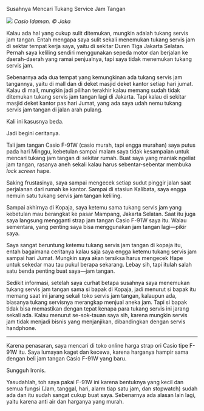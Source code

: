 Susahnya Mencari Tukang Service Jam Tangan

![](https://dl.dropboxusercontent.com/u/81062211/Project/IMG_8851.jpg)
*Casio Idaman. © Jaka*

Kalau ada hal yang cukup sulit ditemukan, mungkin adalah tukang servis jam tangan. Entah mengapa saya sulit sekali menemukan tukang servis jam di sektar tempat kerja saya, yaitu di sekitar Duren Tiga Jakarta Selatan. Pernah saya keliling sendiri menggunakan sepeda motor dan berjalan ke daerah-daerah yang ramai penjualnya, tapi saya tidak menemukan tukang servis jam.

Sebenarnya ada dua tempat yang kemungkinan ada tukang servis jam tangannya, yaitu di mall dan di deket masjid deket kantor setiap hari jumat. Kalau di mall, mungkin jadi pilihan terakhir kalau memang sudah tidak ditemukan tukang servis jam tangan lagi di Jakarta. Tapi kalau di sekitar masjid deket kantor pas hari Jumat, yang ada saya udah nemu tukang servis jam tangan di jalan arah pulang.

Kali ini kasusnya beda.    

Jadi begini ceritanya.   

Tali jam tangan Casio F-91W (casio murah, tapi engga murahan) saya putus pada hari Minggu, kebetulan sampai malam saya tidak kesampaian untuk mencari tukang jam tangan di sekitar rumah. Buat saya yang maniak ngeliat jam tangan, rasanya aneh sekali kalau harus sebentar-sebentar membuka *lock screen* hape. 

Saking frustasinya, saya sampai mengecek setiap sudut pinggir jalan saat perjalanan dari rumah ke kantor. Sampai di stasiun Kalibata, saya engga nemuin satu tukang servis jam tangan keliling.

Sampai akhirnya di Kopaja, saya ketemu sama tukang servis jam yang kebetulan mau berangkat ke pasar Mampang, Jakarta Selatan. Saat itu juga saya langsung mengganti strap jam tangan Casio F-91W saya itu. Walau sementara, yang penting saya bisa menggunakan jam tangan lagi—pikir saya.

Saya sangat beruntung ketemu tukang servis jam tangan di kopaja itu, entah bagaimana ceritanya kalau saja saya engga ketemu tukang servis jam sampai hari Jumat. Mungkin saya akan tersiksa harus mengecek Hape untuk sekedar mau tau pukul berapa sekarang. Lebay sih, tapi itulah salah satu benda penting buat saya—jam tangan.

Sedikit informasi, setelah saya curhat betapa susahnya saya menemukan tukang servis jam tangan sama si bapak di Kopaja, jadi menurut si bapak itu memang saat ini jarang sekali toko servis jam tangan, kalaupun ada, biasanya tukang servisnya merangkap menjual aneka jam. Tapi si bapak tidak bisa memastikan dengan tepat kenapa para tukang servis ini jarang sekali ada. Kalau menurut se-sok-tauan saya sih, karena mungkin servis jam tidak menjadi bisnis yang menjanjikan, dibandingkan dengan servis handphone.

---

Karena penasaran, saya mencari di toko online harga strap ori Casio tipe F-91W itu. Saya lumayan kaget dan kecewa, karena harganya hampir sama dengan beli jam tangan Casio F-91W yang baru. 

Sungguh Ironis.   

Yasudahlah, toh saya pakai F-91W ini karena bentuknya yang kecil dan semua fungsi (Jam, tanggal, hari, alarm tiap satu jam, dan stopwatch) sudah ada dan itu sudah sangat cukup buat saya. Sebenarnya ada alasan lain lagi, yaitu karena anti air dan harganya yang murah.

